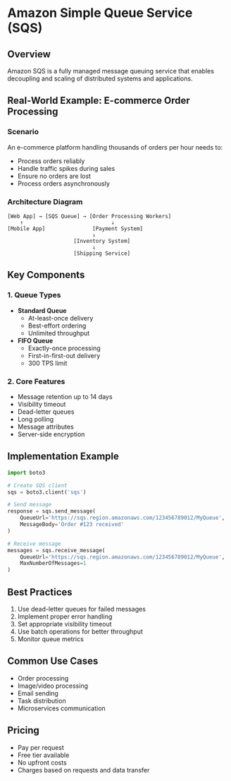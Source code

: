 # Amazon Simple Queue Service (SQS)

## Overview

Amazon SQS is a fully managed message queuing service that enables decoupling and scaling of distributed systems and applications.

## Real-World Example: E-commerce Order Processing

### Scenario

An e-commerce platform handling thousands of orders per hour needs to:

- Process orders reliably
- Handle traffic spikes during sales
- Ensure no orders are lost
- Process orders asynchronously

### Architecture Diagram

```
[Web App] → [SQS Queue] → [Order Processing Workers]
    ↑                            ↓
[Mobile App]               [Payment System]
                           ↓
                     [Inventory System]
                           ↓
                     [Shipping Service]
```

## Key Components

### 1. Queue Types

- **Standard Queue**
  - At-least-once delivery
  - Best-effort ordering
  - Unlimited throughput
- **FIFO Queue**
  - Exactly-once processing
  - First-in-first-out delivery
  - 300 TPS limit

### 2. Core Features

- Message retention up to 14 days
- Visibility timeout
- Dead-letter queues
- Long polling
- Message attributes
- Server-side encryption

## Implementation Example

```python
import boto3

# Create SQS client
sqs = boto3.client('sqs')

# Send message
response = sqs.send_message(
    QueueUrl='https://sqs.region.amazonaws.com/123456789012/MyQueue',
    MessageBody='Order #123 received'
)

# Receive message
messages = sqs.receive_message(
    QueueUrl='https://sqs.region.amazonaws.com/123456789012/MyQueue',
    MaxNumberOfMessages=1
)
```

## Best Practices

1. Use dead-letter queues for failed messages
2. Implement proper error handling
3. Set appropriate visibility timeout
4. Use batch operations for better throughput
5. Monitor queue metrics

## Common Use Cases

- Order processing
- Image/video processing
- Email sending
- Task distribution
- Microservices communication

## Pricing

- Pay per request
- Free tier available
- No upfront costs
- Charges based on requests and data transfer
